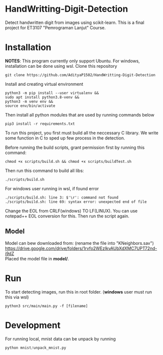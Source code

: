 # HandWritting-Digit-Detection
Detect handwritten digit from images using scikit-learn. This is a final project for ET3107 "Pemrograman Lanjut" Course. 

# Installation
__NOTES__: This program currently only support Ubuntu. For windows, installation can be done using wsl. 
Clone this repository
```shell
git clone https://github.com/AdityaP1502/HandWritting-Digit-Detection
```

Install and creating virtual environment </br>
```shell
python3 -m pip install --user virtualenv &&
sudo apt install python3.8-venv &&
python3 -m venv env && 
source env/bin/activate
```

Then install all python modules that are used by running commands below
```shell
pip3 install -r requirements.txt
```

To run this project, you first must build all the neccessary C library. We write some function in C to sped up few process in the detection. 

Before running the build scripts, grant permission first by running this command:

```shell
chmod +x scripts/build.sh && chmod +x scripts/buildTest.sh
```
Then run this command to build all libs:
```shell
./scripts/build.sh
```

For windows user running in wsl, if found error
```shell
./scripts/build.sh: line 3: $'\r': command not found
./scripts/build.sh: line 69: syntax error: unexpected end of file
```
Change the EOL from CRLF(windows) TO LF(LINUX). You can use notepad++ EOL conversion for this. Then run the script again. 

## Model
Model can bew downloaded from: (rename the file into "KNeighbors.sav") </br>
https://drive.google.com/drive/folders/1rvfo2WEzIkvAUbXdXMC7UPT72nd-i9dZ </br>
Placed the model file in __model/__.

# Run
To start detecting images, run this in root folder. (__windows__ user must run this via wsl)
```shell
python3 src/main/main.py -f [filename]
```
# Development
For running local, mnist data can be unpack by running
```python
python mnist/unpack_mnist.py
```

